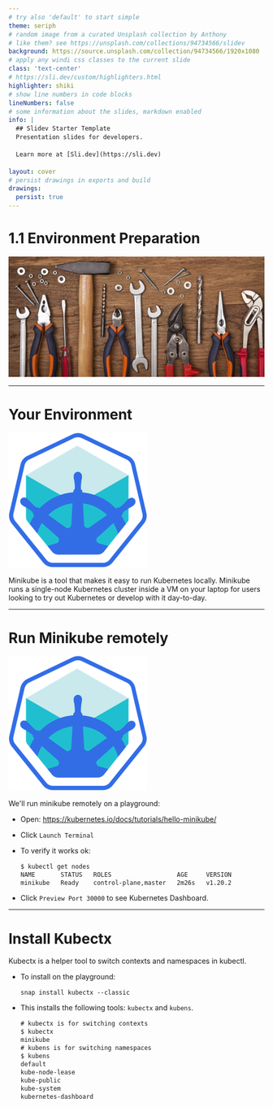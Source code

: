 ```yaml
---
# try also 'default' to start simple
theme: seriph
# random image from a curated Unsplash collection by Anthony
# like them? see https://unsplash.com/collections/94734566/slidev
background: https://source.unsplash.com/collection/94734566/1920x1080
# apply any windi css classes to the current slide
class: 'text-center'
# https://sli.dev/custom/highlighters.html
highlighter: shiki
# show line numbers in code blocks
lineNumbers: false
# some information about the slides, markdown enabled
info: |
  ## Slidev Starter Template
  Presentation slides for developers.

  Learn more at [Sli.dev](https://sli.dev)

layout: cover
# persist drawings in exports and build
drawings:
  persist: true
---
```


# 1.1 Environment Preparation

<img class="absolute top-80 left-50" src="/chapters/1.1.your.environment/tools.jpg" />

---

# Your Environment

<img class="absolute bottom-10 right-10 w-30" src="/chapters/1.1.your.environment/minikube.png" />

Minikube is a tool that makes it easy to run Kubernetes locally. Minikube runs a single-node Kubernetes cluster inside a VM on your laptop for users looking to try out Kubernetes or develop with it day-to-day.

---

# Run Minikube remotely

<img class="absolute bottom-10 right-10 w-30 opacity-30 -z-10" src="/chapters/1.1.your.environment/minikube.png" />

We'll run minikube remotely on a playground:

* Open: https://kubernetes.io/docs/tutorials/hello-minikube/

* Click `Launch Terminal`

* To verify it works ok:

    ```shell
    $ kubectl get nodes
    NAME       STATUS   ROLES                  AGE     VERSION
    minikube   Ready    control-plane,master   2m26s   v1.20.2
    ```

* Click `Preview Port 30000` to see Kubernetes Dashboard.

---

# Install Kubectx

Kubectx is a helper tool to switch contexts and namespaces in kubectl.

* To install on the playground:

    ```shell
    snap install kubectx --classic
    ```

* This installs the following tools: `kubectx` and `kubens`.

    ```shell
    # kubectx is for switching contexts
    $ kubectx
    minikube
    # kubens is for switching namespaces
    $ kubens
    default
    kube-node-lease
    kube-public
    kube-system
    kubernetes-dashboard
    ```
